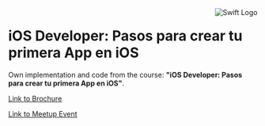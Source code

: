 <img align="right" alt="Swift Logo" src="https://www.weheartswift.com/wp-content/uploads/2016/11/xcode-logo-small.png">

# iOS Developer: Pasos para crear tu primera App en iOS

Own implementation and code from the course: **"iOS Developer: Pasos para crear tu primera App en iOS"**.

[Link to Brochure](https://github.com/DavidSuescunPelegay/swift-course-implementation-201801/blob/master/docs/brochure.pdf)

[Link to Meetup Event](https://www.meetup.com/San-Valero-Talents-Zaragoza/events/246231643/)